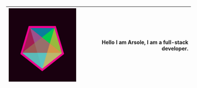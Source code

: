| <img src="./pb-16A7U.png" height="200px"> |  Hello I am Arsole, I am a full-stack developer. |
|-------------------------------|-----------------------------------------------:  |
